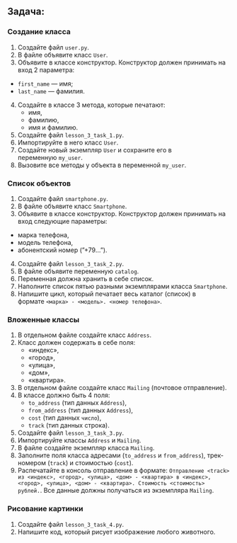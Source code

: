 ## **Задача:**

### **Создание класса**

1. Создайте файл `user.py`.
2. В файле объявите класс `User`.
3. Объявите в классе конструктор. Конструктор должен принимать на вход 2 параметра:
- `first_name` — имя;
- `last_name` — фамилия.
4. Создайте в классе 3 метода, которые печатают:
    - имя,
    - фамилию,
    - имя и фамилию.
5. Создайте файл `lesson_3_task_1.py`.
6. Импортируйте в него класс `User`.
7. Создайте новый экземпляр `User` и сохраните его в переменную `my_user`.
8. Вызовите все методы у объекта в переменной `my_user`.

### **Список объектов**

1. Создайте файл `smartphone.py`.
2. В файле объявите класс `Smartphone`.
3. Объявите в классе конструктор. Конструктор должен принимать на вход следующие параметры:
- марка телефона,
- модель телефона,
- абонентский номер (”+79…”).
4. Создайте файл `lesson_3_task_2.py`.
5. В файле объявите переменную `catalog`.
6. Переменная должна хранить в себе список.
7. Наполните список пятью разными экземплярами класса `Smartphone`.
8. Напишите цикл, который печатает весь каталог (список) в формате `<марка> - <модель>. <номер телефона>`.

### **Вложенные классы**

1. В отдельном файле создайте класс `Address`.
2. Класс должен содержать в себе поля:
    - «индекс»,
    - «город»,
    - «улица»,
    - «дом»,
    - «квартира».
3. В отдельном файле создайте класс `Mailing` (почтовое отправление).
4. В классе должно быть 4 поля:
    - `to_address` (тип данных `Address`),
    - `from_address` (тип данных `Address`),
    - `cost` (тип данных `число`),
    - `track` (тип данных строка).
5. Создайте файл `lesson_3_task_3.py`.
6. Импортируйте классы `Address` и `Mailing`.
7. В файле создайте экземпляр класса `Mailing`.
8. Заполните поля класса адресами (`to_address` и `from_address`), трек-номером (`track`) и стоимостью (`cost`).
9. Распечатайте в консоль отправление в формате: `Отправление <track> из <индекс>, <город>, <улица>, <дом> - <квартира> в <индекс>, <город>, <улица>, <дом> - <квартира>. Стоимость <стоимость> рублей.`. Все данные должны получаться из экземпляра `Mailing`.

### **Рисование картинки**

1. Создайте файл `lesson_3_task_4.py`.
2. Напишите код, который рисует изображение любого животного.

